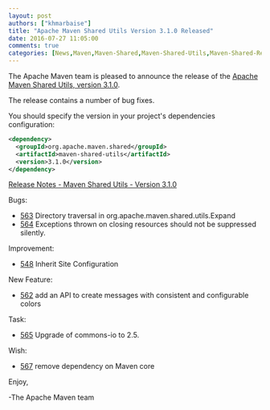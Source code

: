 ```yaml
---
layout: post
authors: ["khmarbaise"]
title: "Apache Maven Shared Utils Version 3.1.0 Released"
date: 2016-07-27 11:05:00
comments: true
categories: [News,Maven,Maven-Shared,Maven-Shared-Utils,Maven-Shared-Release,Maven-Shared-Utils-Release]
---
```

The Apache Maven team is pleased to announce the release of the [Apache
Maven Shared Utils, version 3.1.0](https://maven.apache.org/shared/maven-shared-utils/).

The release contains a number of bug fixes.

You should specify the version in your project's dependencies configuration:

``` xml
<dependency>
  <groupId>org.apache.maven.shared</groupId>
  <artifactId>maven-shared-utils</artifactId>
  <version>3.1.0</version>
</dependency>
```

<!-- more -->

[Release Notes - Maven Shared Utils - Version 3.1.0](https://issues.apache.org/jira/secure/ReleaseNote.jspa?projectId=12317922&version=12335944)


Bugs:

 * [563](https://issues.apache.org/jira/browse/563) Directory traversal in org.apache.maven.shared.utils.Expand
 * [564](https://issues.apache.org/jira/browse/564) Exceptions thrown on closing resources should not be suppressed silently.

Improvement:

 * [548](https://issues.apache.org/jira/browse/548) Inherit Site Configuration

New Feature:

 * [562](https://issues.apache.org/jira/browse/562) add an API to create messages with consistent and configurable colors

Task:

 * [565](https://issues.apache.org/jira/browse/565) Upgrade of commons-io to 2.5.

Wish:

 * [567](https://issues.apache.org/jira/browse/567) remove dependency on Maven core

Enjoy,

-The Apache Maven team
